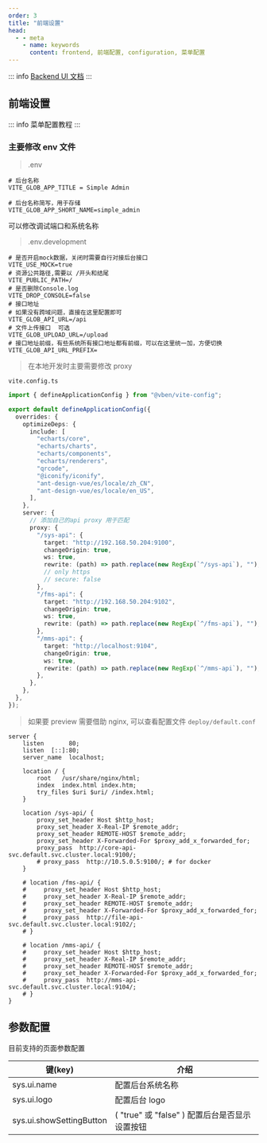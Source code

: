 ```yaml
---
order: 3
title: "前端设置"
head:
  - - meta
    - name: keywords
      content: frontend, 前端配置, configuration, 菜单配置
---
```


::: info
[Backend UI 文档](https://vben.ryansu.tech/zh/)
:::

## 前端设置

::: info 菜单配置教程
<BiliBili bvid="BV1J84y1f778" />
:::

### 主要修改 env 文件

> .env

```text
# 后台名称
VITE_GLOB_APP_TITLE = Simple Admin

# 后台名称简写，用于存储
VITE_GLOB_APP_SHORT_NAME=simple_admin

```

可以修改调试端口和系统名称

> .env.development

```text
# 是否开启mock数据，关闭时需要自行对接后台接口
VITE_USE_MOCK=true
# 资源公共路径,需要以 /开头和结尾
VITE_PUBLIC_PATH=/
# 是否删除Console.log
VITE_DROP_CONSOLE=false
# 接口地址
# 如果没有跨域问题，直接在这里配置即可
VITE_GLOB_API_URL=/api
# 文件上传接口  可选
VITE_GLOB_UPLOAD_URL=/upload
# 接口地址前缀，有些系统所有接口地址都有前缀，可以在这里统一加，方便切换
VITE_GLOB_API_URL_PREFIX=

```

> 在本地开发时主要需要修改 proxy

`vite.config.ts`

```ts
import { defineApplicationConfig } from "@vben/vite-config";

export default defineApplicationConfig({
  overrides: {
    optimizeDeps: {
      include: [
        "echarts/core",
        "echarts/charts",
        "echarts/components",
        "echarts/renderers",
        "qrcode",
        "@iconify/iconify",
        "ant-design-vue/es/locale/zh_CN",
        "ant-design-vue/es/locale/en_US",
      ],
    },
    server: {
      // 添加自己的api proxy 用于匹配
      proxy: {
        "/sys-api": {
          target: "http://192.168.50.204:9100",
          changeOrigin: true,
          ws: true,
          rewrite: (path) => path.replace(new RegExp(`^/sys-api`), ""),
          // only https
          // secure: false
        },
        "/fms-api": {
          target: "http://192.168.50.204:9102",
          changeOrigin: true,
          ws: true,
          rewrite: (path) => path.replace(new RegExp(`^/fms-api`), ""),
        },
        "/mms-api": {
          target: "http://localhost:9104",
          changeOrigin: true,
          ws: true,
          rewrite: (path) => path.replace(new RegExp(`^/mms-api`), ""),
        },
      },
    },
  },
});
```

> 如果要 preview 需要借助 nginx, 可以查看配置文件 `deploy/default.conf`

```text
server {
    listen       80;
    listen  [::]:80;
    server_name  localhost;

    location / {
        root   /usr/share/nginx/html;
        index  index.html index.htm;
        try_files $uri $uri/ /index.html;
    }

    location /sys-api/ {
        proxy_set_header Host $http_host;
        proxy_set_header X-Real-IP $remote_addr;
        proxy_set_header REMOTE-HOST $remote_addr;
        proxy_set_header X-Forwarded-For $proxy_add_x_forwarded_for;
        proxy_pass  http://core-api-svc.default.svc.cluster.local:9100/;
        # proxy_pass  http://10.5.0.5:9100/; # for docker
    }

    # location /fms-api/ {
    #     proxy_set_header Host $http_host;
    #     proxy_set_header X-Real-IP $remote_addr;
    #     proxy_set_header REMOTE-HOST $remote_addr;
    #     proxy_set_header X-Forwarded-For $proxy_add_x_forwarded_for;
    #     proxy_pass  http://file-api-svc.default.svc.cluster.local:9102/;
    # }

    # location /mms-api/ {
    #     proxy_set_header Host $http_host;
    #     proxy_set_header X-Real-IP $remote_addr;
    #     proxy_set_header REMOTE-HOST $remote_addr;
    #     proxy_set_header X-Forwarded-For $proxy_add_x_forwarded_for;
    #     proxy_pass  http://mms-api-svc.default.svc.cluster.local:9104/;
    # }
}
```

## 参数配置

目前支持的页面参数配置

| 键(key)                  | 介绍                                           |
| ------------------------ | ---------------------------------------------- |
| sys.ui.name              | 配置后台系统名称                               |
| sys.ui.logo              | 配置后台 logo                                  |
| sys.ui.showSettingButton | ( "true" 或 "false" ) 配置后台是否显示设置按钮 |